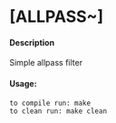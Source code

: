 # [ALLPASS~]

#### Description
Simple allpass filter

#### Usage:
	to compile run: make 
	to clean run: make clean
